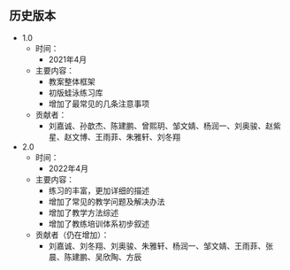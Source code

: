 ## 历史版本

* 1.0
  * 时间：
    * 2021年4月
  * 主要内容：
    * 教案整体框架
    * 初版蛙泳练习库
    * 增加了最常见的几条注意事项
  * 贡献者：
    * 刘嘉诚、孙歆杰、陈建鹏、曾熙玥、邹文婧、杨润一、刘奥骏、赵紫星、赵文博、王雨菲、朱雅轩、刘冬翔
* 2.0
  * 时间：
    * 2022年4月
  * 主要内容：
    * 练习的丰富，更加详细的描述
    * 增加了常见的教学问题及解决办法
    * 增加了教学方法综述
    * 增加了教练培训体系初步叙述
  * 贡献者（仍在增加）：
    * 刘嘉诚、刘冬翔、刘奥骏、朱雅轩、杨润一、邹文婧、王雨菲、张晨、陈建鹏、吴欣陶、方辰

